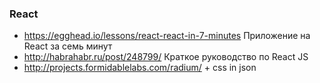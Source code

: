 ### React

+ https://egghead.io/lessons/react-react-in-7-minutes Приложение на React за семь минут
+ http://habrahabr.ru/post/248799/ Краткое руководство по React JS
+ http://projects.formidablelabs.com/radium/ + css in json